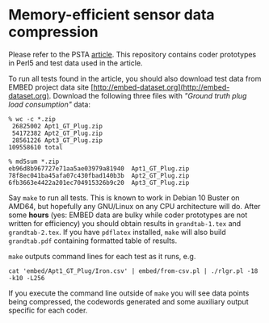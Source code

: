 # Memory-efficient sensor data compression

Please refer to the PSTA [article][psta].  This repository contains
coder prototypes in Perl5 and test data used in the article.

  [psta]: https://doi.org/10.25209/2079-3316-2022-13-2-35-63

To run all tests found in the article, you should also download test
data from EMBED project data site
[http://embed-dataset.org](http://embed-dataset.org).  Download the
following three files with *"Ground truth plug load consumption"* data:

    % wc -c *.zip
     26825002 Apt1_GT_Plug.zip
     54172382 Apt2_GT_Plug.zip
     28561226 Apt3_GT_Plug.zip
    109558610 total

    % md5sum *.zip
    eb96d8b967727e71aa5ae03979a81940  Apt1_GT_Plug.zip
    78f8ec041ba45afa07c430fbad140b3b  Apt2_GT_Plug.zip
    6fb3663e4422a201ec704915326b9c20  Apt3_GT_Plug.zip

Say ```make``` to run all tests.  This is known to work in Debian 10
Buster on AMD64, but hopefully any GNU/Linux on any CPU architecture
will do.  After some **hours** (yes: EMBED data are bulky while coder
prototypes are not written for efficiency) you should obtain results
in ```grandtab-1.tex``` and ```grandtab-2.tex```.  If you have
```pdflatex``` installed, ```make``` will also build
```grandtab.pdf``` containing formatted table of results.

```make``` outputs command lines for each test as it runs, e.g.

    cat 'embed/Apt1_GT_Plug/Iron.csv' | embed/from-csv.pl | ./rlgr.pl -18 -k10 -L256 

If you execute the command line outside of ```make``` you will see
data points being compressed, the codewords generated and some
auxiliary output specific for each coder.
